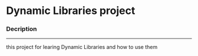 # Dynamic Libraries project

### Decription
-----------------
this project for learing Dynamic Libraries and how to use them
